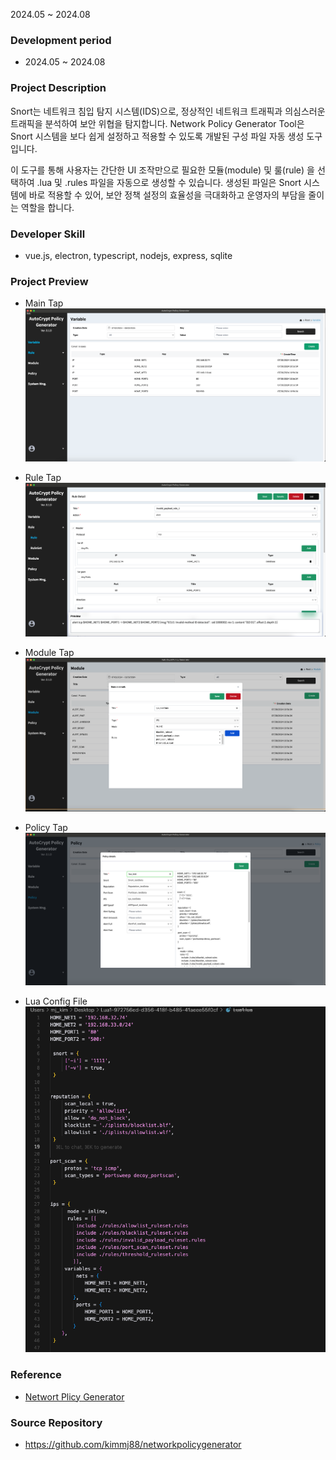 2024.05 ~ 2024.08

### Development period

- 2024.05 ~ 2024.08

### Project Description

Snort는 네트워크 침입 탐지 시스템(IDS)으로, 정상적인 네트워크 트래픽과 의심스러운 트래픽을 분석하여 보안 위협을 탐지합니다. Network Policy Generator Tool은 Snort 시스템을 보다 쉽게 설정하고 적용할 수 있도록 개발된 구성 파일 자동 생성 도구입니다.

이 도구를 통해 사용자는 간단한 UI 조작만으로 필요한 모듈(module) 및 룰(rule) 을 선택하여 .lua 및 .rules 파일을 자동으로 생성할 수 있습니다.
생성된 파일은 Snort 시스템에 바로 적용할 수 있어, 보안 정책 설정의 효율성을 극대화하고 운영자의 부담을 줄이는 역할을 합니다.

### Developer Skill

- vue.js, electron, typescript, nodejs, express, sqlite

### Project Preview

- Main Tap
  ![Profile Image](/assets/images/npg/npg_main.png)

- Rule Tap
  ![Profile Image](/assets/images/npg/npg_rule.png)

- Module Tap
  ![Profile Image](/assets/images/npg/npg_module.png)

- Policy Tap
  ![Profile Image](/assets/images/npg/npg_policy.png)

- Lua Config File
  ![Profile Image](/assets/images/npg/npg_lua.png)

### Reference

- [Networt Plicy Generator](https://www.notion.so/Network-Policy-Generator-a6adaee212df42f187bf84a0a20e6873)

### Source Repository

- <a>https://github.com/kimmj88/networkpolicygenerator</a>
